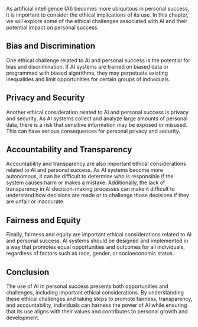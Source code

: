 
As artificial intelligence (AI) becomes more ubiquitous in personal success, it is important to consider the ethical implications of its use. In this chapter, we will explore some of the ethical challenges associated with AI and their potential impact on personal success.

Bias and Discrimination
-----------------------

One ethical challenge related to AI and personal success is the potential for bias and discrimination. If AI systems are trained on biased data or programmed with biased algorithms, they may perpetuate existing inequalities and limit opportunities for certain groups of individuals.

Privacy and Security
--------------------

Another ethical consideration related to AI and personal success is privacy and security. As AI systems collect and analyze large amounts of personal data, there is a risk that sensitive information may be exposed or misused. This can have serious consequences for personal privacy and security.

Accountability and Transparency
-------------------------------

Accountability and transparency are also important ethical considerations related to AI and personal success. As AI systems become more autonomous, it can be difficult to determine who is responsible if the system causes harm or makes a mistake. Additionally, the lack of transparency in AI decision-making processes can make it difficult to understand how decisions are made or to challenge those decisions if they are unfair or inaccurate.

Fairness and Equity
-------------------

Finally, fairness and equity are important ethical considerations related to AI and personal success. AI systems should be designed and implemented in a way that promotes equal opportunities and outcomes for all individuals, regardless of factors such as race, gender, or socioeconomic status.

Conclusion
----------

The use of AI in personal success presents both opportunities and challenges, including important ethical considerations. By understanding these ethical challenges and taking steps to promote fairness, transparency, and accountability, individuals can harness the power of AI while ensuring that its use aligns with their values and contributes to personal growth and development.
